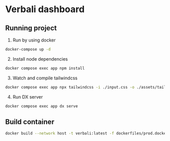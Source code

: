 # Verbali dashboard

## Running project

1. Run by using docker
```bash
docker-compose up -d
```

2. Install node dependencies
```bash
docker compose exec app npm install
```

3. Watch and compile tailwindcss
```bash
docker compose exec app npx tailwindcss -i ./input.css -o ./assets/tailwind.css --watch
```

4. Run DX server
```bash
docker compose exec app dx serve
```

## Build container
```bash
docker build --network host -t verbali:latest -f dockerfiles/prod.dockerfile .
```
